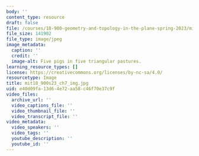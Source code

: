 ```yaml
---
body: ''
content_type: resource
draft: false
file: /courses/18-900-geometry-and-topology-in-the-plane-spring-2023/mit18_900s23_ch7_img.jpg
file_size: 141902
file_type: image/jpeg
image_metadata:
  caption: ''
  credit: ''
  image-alt: Five pigs in five triangular pastures.
learning_resource_types: []
license: https://creativecommons.org/licenses/by-nc-sa/4.0/
resourcetype: Image
title: mit18_900s23_ch7_img.jpg
uid: e40d09fa-13d6-4e72-aa58-c46f70e37c9f
video_files:
  archive_url: ''
  video_captions_file: ''
  video_thumbnail_file: ''
  video_transcript_file: ''
video_metadata:
  video_speakers: ''
  video_tags: ''
  youtube_description: ''
  youtube_id: ''
---
```

